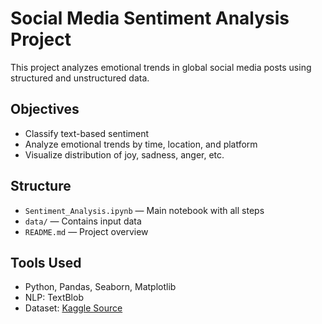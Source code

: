 # Social Media Sentiment Analysis Project

This project analyzes emotional trends in global social media posts using structured and unstructured data.

## Objectives
- Classify text-based sentiment
- Analyze emotional trends by time, location, and platform
- Visualize distribution of joy, sadness, anger, etc.

## Structure
- `Sentiment_Analysis.ipynb` — Main notebook with all steps
- `data/` — Contains input data
- `README.md` — Project overview

## Tools Used
- Python, Pandas, Seaborn, Matplotlib
- NLP: TextBlob
- Dataset: [Kaggle Source]([link](https://www.kaggle.com/datasets/kashishparmar02/social-media-sentiments-analysis-dataset))
